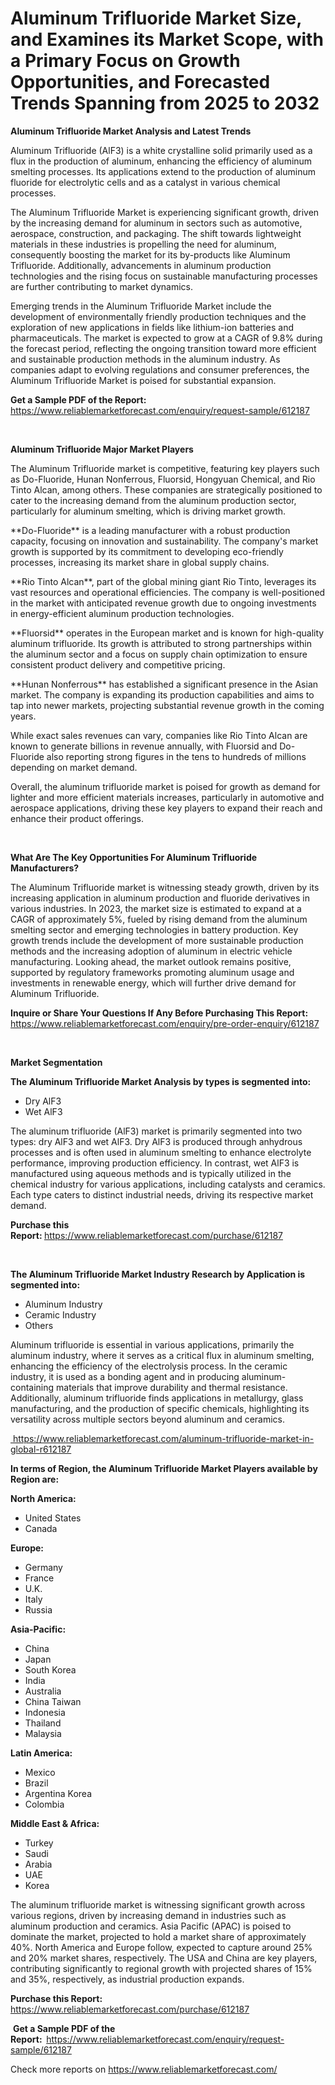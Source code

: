 <p><h1>Aluminum Trifluoride Market Size, and Examines its Market Scope, with a Primary Focus on Growth Opportunities, and Forecasted Trends Spanning from 2025 to 2032</h1></p><p><strong>Aluminum Trifluoride Market Analysis and Latest Trends</strong></p>
<p><p>Aluminum Trifluoride (AlF3) is a white crystalline solid primarily used as a flux in the production of aluminum, enhancing the efficiency of aluminum smelting processes. Its applications extend to the production of aluminum fluoride for electrolytic cells and as a catalyst in various chemical processes. </p><p>The Aluminum Trifluoride Market is experiencing significant growth, driven by the increasing demand for aluminum in sectors such as automotive, aerospace, construction, and packaging. The shift towards lightweight materials in these industries is propelling the need for aluminum, consequently boosting the market for its by-products like Aluminum Trifluoride. Additionally, advancements in aluminum production technologies and the rising focus on sustainable manufacturing processes are further contributing to market dynamics.</p><p>Emerging trends in the Aluminum Trifluoride Market include the development of environmentally friendly production techniques and the exploration of new applications in fields like lithium-ion batteries and pharmaceuticals. The market is expected to grow at a CAGR of 9.8% during the forecast period, reflecting the ongoing transition toward more efficient and sustainable production methods in the aluminum industry. As companies adapt to evolving regulations and consumer preferences, the Aluminum Trifluoride Market is poised for substantial expansion.</p></p>
<p><strong>Get a Sample PDF of the Report:&nbsp;</strong> <a href="https://www.reliablemarketforecast.com/enquiry/request-sample/612187?utm_campaign=2481&utm_medium=2&utm_source=Github&utm_content=ia&utm_term=23032025&utm_id=aluminum-trifluoride">https://www.reliablemarketforecast.com/enquiry/request-sample/612187</a></p>
<p>&nbsp;</p>
<p><strong>Aluminum Trifluoride Major Market Players</strong></p>
<p><p>The Aluminum Trifluoride market is competitive, featuring key players such as Do-Fluoride, Hunan Nonferrous, Fluorsid, Hongyuan Chemical, and Rio Tinto Alcan, among others. These companies are strategically positioned to cater to the increasing demand from the aluminum production sector, particularly for aluminum smelting, which is driving market growth.</p><p>**Do-Fluoride** is a leading manufacturer with a robust production capacity, focusing on innovation and sustainability. The company's market growth is supported by its commitment to developing eco-friendly processes, increasing its market share in global supply chains. </p><p>**Rio Tinto Alcan**, part of the global mining giant Rio Tinto, leverages its vast resources and operational efficiencies. The company is well-positioned in the market with anticipated revenue growth due to ongoing investments in energy-efficient aluminum production technologies. </p><p>**Fluorsid** operates in the European market and is known for high-quality aluminum trifluoride. Its growth is attributed to strong partnerships within the aluminum sector and a focus on supply chain optimization to ensure consistent product delivery and competitive pricing.</p><p>**Hunan Nonferrous** has established a significant presence in the Asian market. The company is expanding its production capabilities and aims to tap into newer markets, projecting substantial revenue growth in the coming years.</p><p>While exact sales revenues can vary, companies like Rio Tinto Alcan are known to generate billions in revenue annually, with Fluorsid and Do-Fluoride also reporting strong figures in the tens to hundreds of millions depending on market demand. </p><p>Overall, the aluminum trifluoride market is poised for growth as demand for lighter and more efficient materials increases, particularly in automotive and aerospace applications, driving these key players to expand their reach and enhance their product offerings.</p></p>
<p>&nbsp;</p>
<p><strong>What Are The Key Opportunities For Aluminum Trifluoride Manufacturers?</strong></p>
<p><p>The Aluminum Trifluoride market is witnessing steady growth, driven by its increasing application in aluminum production and fluoride derivatives in various industries. In 2023, the market size is estimated to expand at a CAGR of approximately 5%, fueled by rising demand from the aluminum smelting sector and emerging technologies in battery production. Key growth trends include the development of more sustainable production methods and the increasing adoption of aluminum in electric vehicle manufacturing. Looking ahead, the market outlook remains positive, supported by regulatory frameworks promoting aluminum usage and investments in renewable energy, which will further drive demand for Aluminum Trifluoride.</p></p>
<p><strong>Inquire or Share Your Questions If Any Before Purchasing This Report:</strong> <a href="https://www.reliablemarketforecast.com/enquiry/pre-order-enquiry/612187?utm_campaign=2481&utm_medium=2&utm_source=Github&utm_content=ia&utm_term=23032025&utm_id=aluminum-trifluoride">https://www.reliablemarketforecast.com/enquiry/pre-order-enquiry/612187</a></p>
<p>&nbsp;</p>
<p><strong>Market Segmentation</strong></p>
<p><strong>The Aluminum Trifluoride Market Analysis by types is segmented into:</strong></p>
<p><ul><li>Dry AlF3</li><li>Wet AlF3</li></ul></p>
<p><p>The aluminum trifluoride (AlF3) market is primarily segmented into two types: dry AlF3 and wet AlF3. Dry AlF3 is produced through anhydrous processes and is often used in aluminum smelting to enhance electrolyte performance, improving production efficiency. In contrast, wet AlF3 is manufactured using aqueous methods and is typically utilized in the chemical industry for various applications, including catalysts and ceramics. Each type caters to distinct industrial needs, driving its respective market demand.</p></p>
<p><strong>Purchase this Report:&nbsp;</strong><a href="https://www.reliablemarketforecast.com/purchase/612187?utm_campaign=2481&utm_medium=2&utm_source=Github&utm_content=ia&utm_term=23032025&utm_id=aluminum-trifluoride">https://www.reliablemarketforecast.com/purchase/612187</a></p>
<p>&nbsp;</p>
<p><strong>The Aluminum Trifluoride Market Industry Research by Application is segmented into:</strong></p>
<p><ul><li>Aluminum Industry</li><li>Ceramic Industry</li><li>Others</li></ul></p>
<p><p>Aluminum trifluoride is essential in various applications, primarily the aluminum industry, where it serves as a critical flux in aluminum smelting, enhancing the efficiency of the electrolysis process. In the ceramic industry, it is used as a bonding agent and in producing aluminum-containing materials that improve durability and thermal resistance. Additionally, aluminum trifluoride finds applications in metallurgy, glass manufacturing, and the production of specific chemicals, highlighting its versatility across multiple sectors beyond aluminum and ceramics.</p></p>
<p><a href="https://www.reliablemarketforecast.com/aluminum-trifluoride-market-in-global-r612187?utm_campaign=2481&utm_medium=2&utm_source=Github&utm_content=ia&utm_term=23032025&utm_id=aluminum-trifluoride">&nbsp;https://www.reliablemarketforecast.com/aluminum-trifluoride-market-in-global-r612187</a></p>
<p><strong>In terms of Region, the Aluminum Trifluoride Market Players available by Region are:</strong></p>
<p>
    <p> <strong> North America: </strong>
        <ul>
            <li>United States</li>
            <li>Canada</li>
        </ul>
        </p> 
    <p> <strong> Europe: </strong>
        <ul>
            <li>Germany</li>
            <li>France</li>
            <li>U.K.</li>
            <li>Italy</li>
            <li>Russia</li>
        </ul>
        </p> 
    <p> <strong> Asia-Pacific: </strong>
        <ul>
            <li>China</li>
            <li>Japan</li>
            <li>South Korea</li>
            <li>India</li>
            <li>Australia</li>
            <li>China Taiwan</li>
            <li>Indonesia</li>
            <li>Thailand</li>
            <li>Malaysia</li>
        </ul>
        </p> 
    <p> <strong> Latin America: </strong>
        <ul>
            <li>Mexico</li>
            <li>Brazil</li>
            <li>Argentina Korea</li>
            <li>Colombia</li>
        </ul>
        </p> 
    <p> <strong> Middle East & Africa: </strong>
        <ul>
            <li>Turkey</li>
            <li>Saudi</li>
            <li>Arabia</li>
            <li>UAE</li>
            <li>Korea</li>
        </ul>
    </p>
    </p>
<p><p>The aluminum trifluoride market is witnessing significant growth across various regions, driven by increasing demand in industries such as aluminum production and ceramics. Asia Pacific (APAC) is poised to dominate the market, projected to hold a market share of approximately 40%. North America and Europe follow, expected to capture around 25% and 20% market shares, respectively. The USA and China are key players, contributing significantly to regional growth with projected shares of 15% and 35%, respectively, as industrial production expands.</p></p>
<p><strong>Purchase this Report: </strong><a href="https://www.reliablemarketforecast.com/purchase/612187?utm_campaign=2481&utm_medium=2&utm_source=Github&utm_content=ia&utm_term=23032025&utm_id=aluminum-trifluoride">https://www.reliablemarketforecast.com/purchase/612187</a></p>
<p>&nbsp;<strong>Get a Sample PDF of the Report:&nbsp;&nbsp;</strong><a href="https://www.reliablemarketforecast.com/enquiry/request-sample/612187?utm_campaign=2481&utm_medium=2&utm_source=Github&utm_content=ia&utm_term=23032025&utm_id=aluminum-trifluoride">https://www.reliablemarketforecast.com/enquiry/request-sample/612187</a></p>
<p><strong></strong></p>
<p>Check more reports on <a href="https://www.reliablemarketforecast.com/?utm_campaign=2481&utm_medium=2&utm_source=Github&utm_content=ia&utm_term=23032025&utm_id=aluminum-trifluoride">https://www.reliablemarketforecast.com/</a></p>